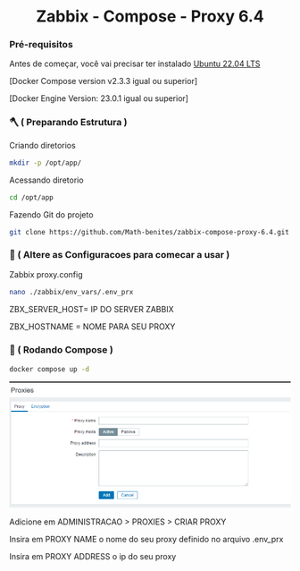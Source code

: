 <h1 align="center">Zabbix - Compose - Proxy 6.4 </h1>

### Pré-requisitos

Antes de começar, você vai precisar ter instalado 
[Ubuntu 22.04 LTS ](https://releases.ubuntu.com/jammy/)

[Docker Compose version v2.3.3 igual ou superior]

[Docker Engine Version: 23.0.1 igual ou superior]



### 🪓 ( Preparando Estrutura )

Criando diretorios
```bash
mkdir -p /opt/app/
```
Acessando diretorio
```bash
cd /opt/app
```

Fazendo Git do projeto
```bash
git clone https://github.com/Math-benites/zabbix-compose-proxy-6.4.git . 
```

### 🔧 ( Altere as Configuracoes para comecar a usar )

Zabbix proxy.config
```bash
nano ./zabbix/env_vars/.env_prx
``` 

ZBX_SERVER_HOST= IP DO SERVER ZABBIX

ZBX_HOSTNAME = NOME PARA SEU PROXY

### 🎲 ( Rodando Compose )

```bash
docker compose up -d
``` 

<p float="left">
 <img src="https://github.com/Math-benites/zabbix-compose-proxy-6.0/blob/main/zabbix/Fotos/Captura%20de%20tela%202023-06-04%20220202.png" width="600" />
<p>

Adicione em ADMINISTRACAO > PROXIES > CRIAR PROXY

Insira em PROXY NAME o nome do seu proxy definido no arquivo .env_prx

Insira em PROXY ADDRESS o ip do seu proxy

